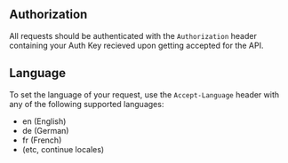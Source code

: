 ## Authorization
All requests should be authenticated with the `Authorization` header containing your Auth Key recieved upon getting accepted for the API.

## Language
To set the language of your request, use the `Accept-Language` header with any of the following supported languages:
* en (English)
* de (German)
* fr (French)
* (etc, continue locales)